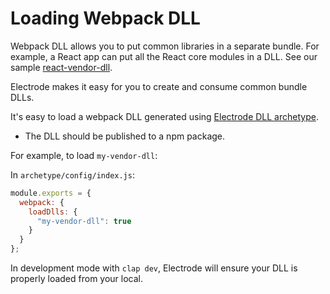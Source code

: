 # Loading Webpack DLL

Webpack DLL allows you to put common libraries in a separate bundle. For example, a React app can put all the React core modules in a DLL. See our sample [react-vendor-dll].

[react-vendor-dll]: https://github.com/electrode-io/electrode/tree/master/samples/react-vendor-dll

Electrode makes it easy for you to create and consume common bundle DLLs.

It's easy to load a webpack DLL generated using [Electrode DLL archetype].

- The DLL should be published to a npm package.

For example, to load `my-vendor-dll`:

In `archetype/config/index.js`:

```js
module.exports = {
  webpack: {
    loadDlls: {
      "my-vendor-dll": true
    }
  }
};
```

In development mode with `clap dev`, Electrode will ensure your DLL is properly loaded from your local.

[electrode dll archetype]: ./chapter1/dll-archetype
